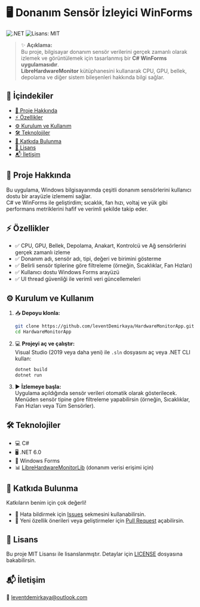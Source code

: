 # 🖥️ Donanım Sensör İzleyici WinForms

![.NET](https://img.shields.io/badge/.NET-6.0-blue)
![Lisans: MIT](https://img.shields.io/badge/Lisans-MIT-green)

> ✨ **Açıklama:**  
> Bu proje, bilgisayar donanım sensör verilerini gerçek zamanlı olarak izlemek ve görüntülemek için tasarlanmış bir **C# WinForms uygulamasıdır**.  
> **LibreHardwareMonitor** kütüphanesini kullanarak CPU, GPU, bellek, depolama ve diğer sistem bileşenleri hakkında bilgi sağlar.

## 📑 İçindekiler  
- [📜 Proje Hakkında](#proje-hakkinda)  
- [⚡ Özellikler](#ozellikler)  
- [⚙️ Kurulum ve Kullanım](#kurulum-ve-kullanim)  
- [🛠 Teknolojiler](#teknolojiler)  
- [🤝 Katkıda Bulunma](#katkida-bulunma)  
- [📄 Lisans](#lisans)  
- [📬 İletişim](#iletisim)  

<a id="proje-hakkinda"></a>
## 📜 Proje Hakkında  
Bu uygulama, Windows bilgisayarımda çeşitli donanım sensörlerini kullanıcı dostu bir arayüzle izlememi sağlar.  
C# ve WinForms ile geliştirdim; sıcaklık, fan hızı, voltaj ve yük gibi performans metriklerini hafif ve verimli şekilde takip eder.

<a id="ozellikler"></a>
## ⚡ Özellikler  
- ✅ CPU, GPU, Bellek, Depolama, Anakart, Kontrolcü ve Ağ sensörlerini gerçek zamanlı izleme  
- ✅ Donanım adı, sensör adı, tipi, değeri ve birimini gösterme  
- ✅ Belirli sensör tiplerine göre filtreleme (örneğin, Sıcaklıklar, Fan Hızları)  
- ✅ Kullanıcı dostu Windows Forms arayüzü  
- ✅ UI thread güvenliği ile verimli veri güncellemeleri  

<a id="kurulum-ve-kullanim"></a>
## ⚙️ Kurulum ve Kullanım  
1.  📥 **Depoyu klonla:**  
    ```bash
    git clone https://github.com/leventDemirkaya/HardwareMonitorApp.git
    cd HardwareMonitorApp
    ```

2.  💻 **Projeyi aç ve çalıştır:**  
    Visual Studio (2019 veya daha yeni) ile `.sln` dosyasını aç veya .NET CLI kullan:  
    ```bash
    dotnet build
    dotnet run
    ```

3.  ▶️ **İzlemeye başla:**  
    Uygulama açıldığında sensör verileri otomatik olarak gösterilecek. Menüden sensör tipine göre filtreleme yapabilirsin (örneğin, Sıcaklıklar, Fan Hızları veya Tüm Sensörler).

<a id="teknolojiler"></a>
## 🛠 Teknolojiler  
- 💻 C#  
- 🖥 .NET 6.0  
- 🎨 Windows Forms  
- 📊 [LibreHardwareMonitorLib](https://github.com/LibreHardwareMonitor/LibreHardwareMonitor) (donanım verisi erişimi için)  

<a id="katkida-bulunma"></a>
## 🤝 Katkıda Bulunma  
Katkıların benim için çok değerli!  
- 🐞 Hata bildirmek için [Issues](https://github.com/leventDemirkaya/HardwareMonitorApp/issues) sekmesini kullanabilirsin.  
- 🚀 Yeni özellik önerileri veya geliştirmeler için [Pull Request](https://github.com/leventDemirkaya/HardwareMonitorApp/pulls) açabilirsin.  

<a id="lisans"></a>
## 📄 Lisans  
Bu proje MIT Lisansı ile lisanslanmıştır. Detaylar için [LICENSE](LICENSE) dosyasına bakabilirsin.

<a id="iletisim"></a>
## 📬 İletişim  
📧 leventdemirkaya@outlook.com
